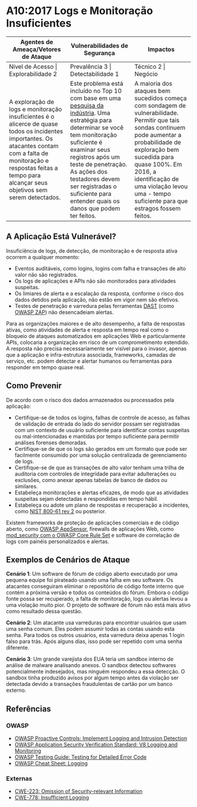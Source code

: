 # A10:2017 Logs e Monitoração Insuficientes

| Agentes de Ameaça/Vetores de Ataque | Vulnerabilidades de Segurança | Impactos |
| -- | -- | -- |
| Nível de Acesso \| Explorabilidade 2 | Prevalência 3 \| Detectabilidade 1 | Técnico 2 \| Negócio |
| A exploração de logs e monitoração insuficientes é o alicerce de quase todos os incidentes importantes. Os atacantes contam com a falta de monitoração e respostas feitas a tempo para alcançar seus objetivos sem serem detectados. | Este problema está incluído no Top 10 com base em uma [pesquisa da indústria](https://owasp.blogspot.com/2017/08/owasp-top-10-2017-project-update.html). Uma estratégia para determinar se você tem monitoração suficiente é examinar seus registros após um teste de penetração. As ações dos testadores devem ser registradas o suficiente para entender quais os danos que podem ter feitos. | A maioria dos ataques bem sucedidos começa com sondagem de vulnerabilidade. Permitir que tais sondas continuem pode aumentar a probabilidade de exploração bem sucedida para quase 100%. Em 2016, a identificação de uma violação levou uma - tempo suficiente para que estragos fossem feitos. |

## A Aplicação Está Vulnerável?

Insuficiência de logs, de detecção, de monitoração e de resposta ativa ocorrem a qualquer momento:

- Eventos auditáveis, como logins, logins com falha e transações de alto valor não são registrados.
- Os logs de aplicações e APIs não são monitorados para atividades suspeitas.
- Os limiares de alerta e a escalação da resposta, conforme o risco dos dados detidos pela aplicação, não estão em vigor nem são efetivos.
- Testes de penetração e varredura pelas ferramentas [DAST](https://owasp.org/www-community/Vulnerability_Scanning_Tools) (como [OWASP ZAP](https://owasp.org/www-project-zap/)) não desencadeiam alertas.

Para as organizações maiores e de alto desempenho, a falta de respostas ativas, como atividades de alerta e resposta em tempo real como o bloqueio de ataques automatizados em aplicações Web e particularmente APIs, colocaria a organização em risco de um comprometimento estendido. A resposta não precisa necessariamente ser visível para o invasor, apenas que a aplicação e infra-estrutura associada, frameworks, camadas de serviço, etc. podem detectar e alertar humanos ou ferramentas para responder em tempo quase real.

## Como Prevenir

De acordo com o risco dos dados armazenados ou processados pela aplicação:

- Certifique-se de todos os logins, falhas de controle de acesso, as falhas de validação de entrada do lado do servidor possam ser registradas com um contexto de usuário suficiente para identificar contas suspeitas ou mal-intencionadas e mantidas por tempo suficiente para permitir análises forenses demoradas.
- Certifique-se de que os logs são gerados em um formato que pode ser facilmente consumido por uma solução centralizada de gerenciamento de logs.
- Certifique-se de que as transações de alto valor tenham uma trilha de auditoria com controles de integridade para evitar adulterações ou exclusões, como anexar apenas tabelas de banco de dados ou similares.
- Estabeleça monitorações e alertas eficazes, de modo que as atividades suspeitas sejam detectadas e respondidas em tempo hábil.
- Estabeleça ou adote um plano de respostas e recuperação a incidentes, como [NIST 800-61 rev 2](https://csrc.nist.gov/publications/detail/sp/800-61/rev-2/final) ou posterior.

Existem frameworks de proteção de aplicações comerciais e de código aberto, como [OWASP AppSensor](https://owasp.org/www-project-appsensor/), firewalls de aplicações Web, como [mod_security com o OWASP Core Rule Set](https://owasp.org/www-project-modsecurity-core-rule-set/) e software de correlação de logs com painéis personalizados e alertas.

## Exemplos de Cenários de Ataque

**Cenário 1**: Um software de fórum de código aberto executado por uma pequena equipe foi pirateado usando uma falha em seu software. Os atacantes conseguiram eliminar o repositório de código fonte interno que contém a próxima versão e todos os conteúdos do fórum. Embora o código fonte possa ser recuperado, a falta de monitoração, logs ou alertas levou a uma violação muito pior. O projeto de software de fórum não está mais ativo como resultado dessa questão.

**Cenário 2**: Um atacante usa varreduras para encontrar usuários que usam uma senha comum. Eles podem assumir todas as contas usando esta senha. Para todos os outros usuários, esta varredura deixa apenas 1 login falso para trás. Após alguns dias, isso pode ser repetido com uma senha diferente.

**Cenário 3**: Um grande varejista dos EUA teria um sandbox interno de análise de malware analisando anexos. O sandbox detectou softwares potencialmente indesejados, mas ninguém respondeu a essa detecção. O sandbox tinha produzido avisos por algum tempo antes da violação ser detectada devido a transações fraudulentas de cartão por um banco externo.

## Referências

### OWASP

- [OWASP Proactive Controls: Implement Logging and Intrusion Detection](https://owasp.org/www-project-proactive-controls/v3/en/c9-security-logging)
- [OWASP Application Security Verification Standard: V8 Logging and Monitoring](https://github.com/OWASP/ASVS/blob/v4.0.2/4.0/en/0x11-V2-Authentication.md)
- [OWASP Testing Guide: Testing for Detailed Error Code](https://github.com/OWASP/ASVS/blob/v4.0.2/4.0/en/0x11-V2-Authentication.md)
- [OWASP Cheat Sheet: Logging](https://cheatsheetseries.owasp.org/cheatsheets/Logging_Cheat_Sheet.html)

### Externas

- [CWE-223: Omission of Security-relevant Information](https://cwe.mitre.org/data/definitions/223.html)
- [CWE-778: Insufficient Logging](https://cwe.mitre.org/data/definitions/778.html)
